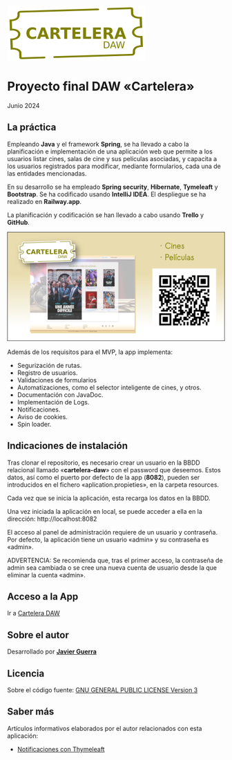![Logo Cartelera](src/main/resources/static/img/logo.svg)  

# Proyecto final DAW «Cartelera»

Junio 2024

## La práctica

Empleando **Java** y el framework **Spring**, se ha llevado a cabo la planificación e implementación de una aplicación web que permite a los usuarios listar cines, salas de cine y sus películas asociadas, y capacita a los usuarios registrados para modificar, mediante formularios, cada una de las entidades mencionadas.

En su desarrollo se ha empleado **Spring security**, **Hibernate**, **Tymeleaft** y **Bootstrap**. Se ha codificado usando **IntelliJ IDEA**. El despliegue se ha realizado en **Railway.app**.

La planificación y codificación se han llevado a cabo usando **Trello** y **GitHub**.

![Banner](src/main/resources/static/img/banner.png)

Además de los requisitos para el MVP, la app implementa:

- Segurización de rutas.
- Registro de usuarios.
- Validaciones de formularios
- Automatizaciones, como el selector inteligente de cines, y otros.
- Documentación con JavaDoc.
- Implementación de Logs.
- Notificaciones.
- Aviso de cookies.
- Spin loader.

## Indicaciones de instalación

Tras clonar el repositorio, es necesario crear un usuario en la BBDD relacional llamado «**cartelera-daw**» con el password que deseemos. Estos datos, así como el puerto por defecto de la app (**8082**), pueden ser introducidos en el fichero «aplication.propieties», en la carpeta resources.

Cada vez que se inicia la aplicación, esta recarga los datos en la BBDD.

Una vez iniciada la aplicación en local, se puede acceder a ella en la dirección: http://localhost:8082

El acceso al panel de administración requiere de un usuario y contraseña. Por defecto, la aplicación tiene un usuario «admin» y su contraseña es «admin».

ADVERTENCIA: Se recomienda que, tras el primer acceso, la contraseña de admin sea cambiada o se cree una nueva cuenta de usuario desde la que eliminar la cuenta «admin».

## Acceso a la App

Ir a [Cartelera DAW](https://cartelera-daw.up.railway.app/)

## Sobre el autor

Desarrollado por [**Javier Guerra**](https://javguerra.github.io/)

## Licencia

Sobre el código fuente: [GNU GENERAL PUBLIC LICENSE Version 3](LICENSE)

## Saber más

Artículos informativos elaborados por el autor relacionados con esta aplicación:

- [Notificaciones con Thymeleaft](https://javguerra.github.io/2024-07-03-notificaciones-thymeleaft/)